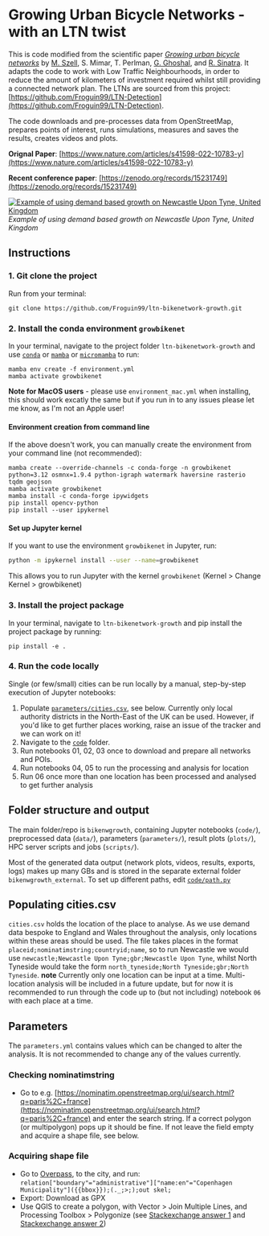 
# Growing Urban Bicycle Networks - with an LTN twist

This is code modified from the scientific paper [*Growing urban bicycle networks*](https://www.nature.com/articles/s41598-022-10783-y) by [M. Szell](http://michael.szell.net/), S. Mimar, T. Perlman, [G. Ghoshal](http://gghoshal.pas.rochester.edu/), and [R. Sinatra](http://www.robertasinatra.com/). It adapts the code to work with Low Traffic Neighbourhoods, in order to reduce the amount of kilometers of investment required whilst still providing a connected network plan. The LTNs are sourced from this project: [https://github.com/Froguin99/LTN-Detection](https://github.com/Froguin99/LTN-Detection). 

The code downloads and pre-processes data from OpenStreetMap, prepares points of interest, runs simulations, measures and saves the results, creates videos and plots. 

**Orignal Paper**: [https://www.nature.com/articles/s41598-022-10783-y](https://www.nature.com/articles/s41598-022-10783-y)  

**Recent conference paper**: [https://zenodo.org/records/15231749](https://zenodo.org/records/15231749)

[![Example of using demand based growth on Newcastle Upon Tyne, United Kingdom](readmevideo.gif)]()
*Example of using demand based growth on Newcastle Upon Tyne, United Kingdom*

## Instructions

### 1. Git clone the project

Run from your terminal:

```
git clone https://github.com/Froguin99/ltn-bikenetwork-growth.git
```

### 2. Install the conda environment `growbikenet`

In your terminal, navigate to the project folder `ltn-bikenetwork-growth` and use [`conda`](https://docs.conda.io/projects/conda/en/latest/index.html)
or [`mamba`](https://mamba.readthedocs.io/en/latest/installation/mamba-installation.html)
or [`micromamba`](https://mamba.readthedocs.io/en/latest/installation/micromamba-installation.html) to run:

```
mamba env create -f environment.yml
mamba activate growbikenet
```
**Note for MacOS users** - please use `environment_mac.yml` when installing, this should work excatly the same but if you run in to any issues please let me know, as I'm not an Apple user!

#### Environment creation from command line

If the above doesn't work, you can manually create the environment from your command line (not recommended):

```
mamba create --override-channels -c conda-forge -n growbikenet python=3.12 osmnx=1.9.4 python-igraph watermark haversine rasterio tqdm geojson
mamba activate growbikenet
mamba install -c conda-forge ipywidgets
pip install opencv-python
pip install --user ipykernel
```

#### Set up Jupyter kernel

If you want to use the environment `growbikenet` in Jupyter, run:

```bash
python -m ipykernel install --user --name=growbikenet
```

This allows you to run Jupyter with the kernel `growbikenet` (Kernel > Change Kernel > growbikenet)

### 3. Install the project package

In your terminal, navigate to `ltn-bikenetwork-growth` and pip install the project package by running:

```
pip install -e .
```

### 4. Run the code locally

Single (or few/small) cities can be run locally by a manual, step-by-step execution of Jupyter notebooks:

1. Populate [`parameters/cities.csv`](parameters/cities.csv), see below. Currently only local authority districts in the North-East of the UK can be used. However, if you'd like to get further places working, raise an issue of the tracker and we can work on it!
2. Navigate to the [`code`](code/) folder.
3. Run notebooks 01, 02, 03 once to download and prepare all networks and POIs.  
4. Run notebooks 04, 05 to run the processing and analysis for location
5. Run 06 once more than one location has been processed and analysed to get further analysis 

## Folder structure and output
The main folder/repo is `bikenwgrowth`, containing Jupyter notebooks (`code/`), preprocessed data (`data/`), parameters (`parameters/`), result plots (`plots/`), HPC server scripts and jobs (`scripts/`).

Most of the generated data output (network plots, videos, results, exports, logs) makes up many GBs and is stored in the separate external folder `bikenwgrowth_external`. To set up different paths, edit [`code/path.py`](code/path.py)


## Populating cities.csv

`cities.csv` holds the location of the place to analyse. As we use demand data bespoke to England and Wales throughout the analysis, only locations within these areas should be used. The file takes places in the format `placeid;nominatimstring;countryid;name`, so to run Newcastle we would use `newcastle;Newcastle Upon Tyne;gbr;Newcastle Upon Tyne`, whilst North Tyneside would take the form `north_tyneside;North Tyneside;gbr;North Tyneside`. **note** Currently only one location can be input at a time. Multi-location analysis will be included in a future update, but for now it is recommended to run through the code up to (but not including) notebook `06` with each place at a time.  

## Parameters
The `parameters.yml` contains values which can be changed to alter the analysis. It is not recommended to change any of the values currently.

### Checking nominatimstring  
* Go to e.g. [https://nominatim.openstreetmap.org/ui/search.html?q=paris%2C+france](https://nominatim.openstreetmap.org/ui/search.html?q=paris%2C+france) and enter the search string. If a correct polygon (or multipolygon) pops up it should be fine. If not leave the field empty and acquire a shape file, see below.

### Acquiring shape file  
* Go to [Overpass](https://overpass-turbo.eu/), to the city, and run:
    `relation["boundary"="administrative"]["name:en"="Copenhagen Municipality"]({{bbox}});(._;>;);out skel;`
* Export: Download as GPX
* Use QGIS to create a polygon, with Vector > Join Multiple Lines, and Processing Toolbox > Polygonize (see [Stackexchange answer 1](https://gis.stackexchange.com/questions/98320/connecting-two-line-ends-in-qgis-without-resorting-to-other-software) and [Stackexchange answer 2](https://gis.stackexchange.com/questions/207463/convert-a-line-to-polygon))